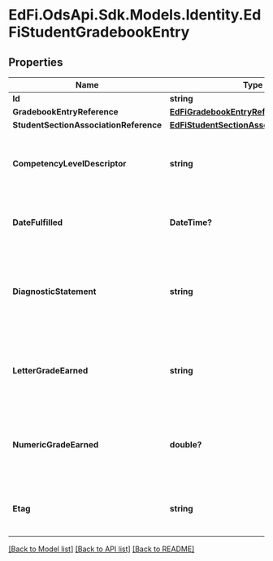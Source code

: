 # EdFi.OdsApi.Sdk.Models.Identity.EdFiStudentGradebookEntry
## Properties

Name | Type | Description | Notes
------------ | ------------- | ------------- | -------------
**Id** | **string** |  | [optional] 
**GradebookEntryReference** | [**EdFiGradebookEntryReference**](EdFiGradebookEntryReference.md) |  | 
**StudentSectionAssociationReference** | [**EdFiStudentSectionAssociationReference**](EdFiStudentSectionAssociationReference.md) |  | 
**CompetencyLevelDescriptor** | **string** | The CompetencyLevel assessed for the student for the referenced LearningObjective. | [optional] 
**DateFulfilled** | **DateTime?** | The date an assignment was turned in or the date of an assessment. | [optional] 
**DiagnosticStatement** | **string** | A statement provided by the teacher that provides information in addition to the grade or assessment score. | [optional] 
**LetterGradeEarned** | **string** | A final or interim (grading period) indicator of student performance in a class as submitted by the instructor. | [optional] 
**NumericGradeEarned** | **double?** | A final or interim (grading period) indicator of student performance in a class as submitted by the instructor. | [optional] 
**Etag** | **string** | A unique system-generated value that identifies the version of the resource. | [optional] 

[[Back to Model list]](../README.md#documentation-for-models) [[Back to API list]](../README.md#documentation-for-api-endpoints) [[Back to README]](../README.md)

